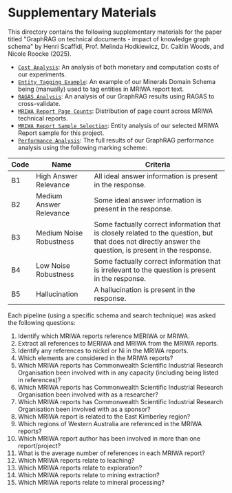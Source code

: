 # Supplementary Materials

This directory contains the following supplementary materials for the paper titled "GraphRAG on technical documents - impact of knowledge graph schema" by Henri Scaffidi, Prof. Melinda Hodkiewicz, Dr. Caitlin Woods, and Nicole Roocke (2025). 

- [`Cost Analysis`](https://github.com/nlp-tlp/GraphRAG-on-Minerals-Domain/blob/main/supplementary_materials/cost_analysis.md): An analysis of both monetary and computation costs of our experiments.
- [`Entity Tagging Example`](https://github.com/nlp-tlp/GraphRAG-on-Minerals-Domain/blob/main/supplementary_materials/entity_tagging_example.png): An example of our Minerals Domain Schema being  (manually) used to tag entities in MRIWA report text.
- [`RAGAS Analysis`](https://github.com/nlp-tlp/GraphRAG-on-Minerals-Domain/blob/main/supplementary_materials/ragas_analysis.md): An analysis of our GraphRAG results using RAGAS to cross-validate.
- [`MRIWA Report Page Counts`](https://github.com/nlp-tlp/GraphRAG-on-Minerals-Domain/blob/main/supplementary_materials/mriwa_report_page_counts.png): Distribution of page count across MRIWA technical reports.
- [`MRIWA Report Sample Selection`](https://github.com/nlp-tlp/GraphRAG-on-Minerals-Domain/blob/main/supplementary_materials/mriwa_report_sample_selection.md): Entity analysis of our selected MRIWA Report sample for this project.
- [`Performance Analysis`](https://github.com/nlp-tlp/GraphRAG-on-Minerals-Domain/blob/main/supplementary_materials/performance_analysis.pdf): The full results of our GraphRAG performance analysis using the following marking scheme:

| Code | Name                     | Criteria |
|------|--------------------------|-----------------------------------------------------------|
| B1   | High Answer Relevance    | All ideal answer information is present in the response. |
| B2   | Medium Answer Relevance  | Some ideal answer information is present in the response. |
| B3   | Medium Noise Robustness  | Some factually correct information that is closely related to the question, but that does not directly answer the question, is present in the response. |
| B4   | Low Noise Robustness     | Some factually correct information that is irrelevant to the question is present in the response. |
| B5   | Hallucination            | A hallucination is present in the response. |

Each pipeline (using a specific schema and search technique) was asked the following questions:

1. Identify which MRIWA reports reference MERIWA or MRIWA.
2. Extract all references to MERIWA and MRIWA from the MRIWA reports.
3. Identify any references to nickel or Ni in the MRIWA reports.
4. Which elements are considered in the MRIWA reports?
5. Which MRIWA reports has Commonwealth Scientific Industrial Research Organisation been involved with in any capacity (including being listed in references)?
6. Which MRIWA reports has Commonwealth Scientific Industrial Research Organisation been involved with as a researcher?
7. Which MRIWA reports has Commonwealth Scientific Industrial Research Organisation been involved with as a sponsor?
8. Which MRIWA report is related to the East Kimberley region?
9. Which regions of Western Australia are referenced in the MRIWA reports?
10. Which MRIWA report author has been involved in more than one report/project?
11. What is the average number of references in each MRIWA report?
12. Which MRIWA reports relate to leaching?
13. Which MRIWA reports relate to exploration?
14. Which MRIWA reports relate to mining extraction?
15. Which MRIWA reports relate to mineral processing?